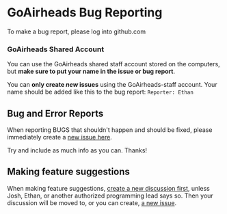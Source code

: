 # GoAirheads Bug Reporting

To make a bug report, please log into github.com

### GoAirheads Shared Account

You can use the GoAirheads shared staff account stored on the computers, but **make sure to put your name in the issue or bug report**.

You can **only create _new_ issues** using the GoAirheads-staff account. Your name should be added like this to the bug report: `Reporter: Ethan`

## Bug and Error Reports

When reporting BUGS that shouldn't happen and should be fixed, please immediately create a [new issue here](https://github.com/GoAirheads/issues/issues/new/choose).

Try and include as much info as you can. Thanks!

## Making feature suggestions

When making feature suggestions, [create a new discussion first](https://github.com/GoAirheads/issues/discussions/new), unless Josh, Ethan, or another authorized programming lead says so.
Then your discussion will be moved to, or you can create, [a new issue](https://github.com/GoAirheads/issues/issues).

